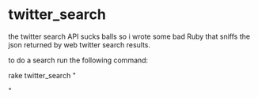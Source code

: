 # twitter_search
the twitter search API sucks balls so i wrote some bad Ruby that sniffs the json returned by web twitter search results.

to do a search run the following command:

rake twitter_search "<search term>" <start date: YYYY-MM-DD> <end date: YYYY-MM-DD>
